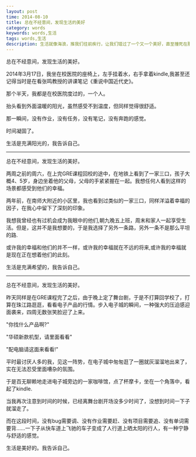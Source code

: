 ```yaml
---
layout: post
time: 2014-08-10
title: 总在不经意间，发现生活的美好
category: words
keywords: words,生活
tags: words,生活
description: 生活就像海浪，推我们往前疾行，让我们错过了一个又一个美好，直至撞死在那沙滩上。
---
```



总在不经意间，发现生活的美好。

2014年3月17日，我坐在校医院的座椅上，左手挂着水，右手拿着kindle,我甚至还记得当时是在看张鸣教授的讲课笔记《重说中国近代史》。

那个半天，我都是在校医院度过的，一个人。

抬头看到外面温暖的阳光，虽然感受不到温度，但同样觉得很舒适。

那一瞬间，没有作业，没有任务，没有笔记，没有奔跑的感觉。

时间凝固了。

生活是充满阳光的，我告诉自己。

--------------------------


总在不经意间，发现生活的美好。

两周之前的周六，在上完GRE课程回校的途中，在地铁上看到了一家三口，孩子大概4、5岁，身边坐着他的父母，父母的手紧紧握在一起。我想任何人看到这样的场景都感受到他们的幸福。

两年前，在南师大附近的小区里，我也看到过类似的一家三口，同样洋溢着幸福的因子，在我心中留下了深刻的印象。

我想我曾经也有过机会成为我眼中的他们,朝九晚五上班，周末和家人一起享受生活。但是，这并不是我想要的，于是我选择了另外一条路，另外一条不是那么平坦的路. 

或许我的幸福和他们的并不一样，或许我的幸福就在不远的将来,或许我的幸福就是现在正在想着他们的此刻。

生活是充满希望的，我告诉自己。


--------------------------

总在不经意间，发现生活的美好。

昨天同样是在GRE课程完了之后，由于晚上定了舞台剧，于是不打算回学校了，打算在珠江路逛逛，看看电子产品的行情。步入电子城的瞬间，一种强大的压迫感迎面袭来，四周无数张笑脸迎了上来。

"你找什么产品啊?"

"华硕新款机型，请里面看看"

"配电脑请这面来看看!"

平时最讨厌人多的我，见这一阵势，在电子城中匆匆逛了一圈就灰溜溜地出来了，实在无法忍受里面嘈杂的氛围。

于是百无聊赖地走进电子城旁边的一家咖啡馆，点了杯摩卡，坐在一个角落中，看起了kindle.

当我再次注意到时间的时候，已经离舞台剧开场没多少时间了，没想到时间一下子就溜走了。

而在这段时间，没有bug需要调、没有作业需要赶、没有项目需要追、没有单词需要背……一下子从快车道上飞驰的车子变成了人行道上晒太阳的行人，有一种宁静与舒适的感觉。

生活是美好的。我告诉自己。


